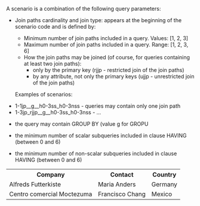 A scenario is a combination of the following query parameters:

- Join paths cardinality and join type: appears at the beginning of the scenario code and is defined by:
  * Minimum number of join paths included in a query. Values: [1, 2, 3]
  * Maximum number of join paths included in a query. Range: [1, 2, 3, 6]
  * How the join paths may be joined (of course, for queries containing at least two join paths):
    - only by the primary key (rjjp - restricted join of the join paths)
    - by any attribute, not only the primary keys (ujjp - unrestricted join of the join paths)

  Examples of scenarios:
* 1-1jp__g__h0-3ss_h0-3nss - queries may contain only one join path
* 1-3jp_rjjp__g__h0-3ss_h0-3nss - ...


- the query may contain GROUP BY (value g for GROPU

- the minimum number of scalar subqueries included in clause HAVING (between 0 and 6)

- the minimum number of non-scalar subqueries included in clause HAVING (between 0 and 6)


<table style="width:100%">
  <tr>
    <th>Company</th>
    <th>Contact</th>
    <th>Country</th>
  </tr>
  <tr>
    <td>Alfreds Futterkiste</td>
    <td>Maria Anders</td>
    <td>Germany</td>
  </tr>
  <tr>
    <td>Centro comercial Moctezuma</td>
    <td>Francisco Chang</td>
    <td>Mexico</td>
  </tr>
</table>
